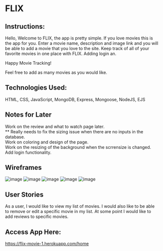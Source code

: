 # FLIX 



## Instructions:

Hello, Welcome to FLIX, the app is pretty simple. If you love movies this is the app for you. Enter a movie name, description and image link and you will be able to add a movie that you love to the site. Keep track of all of your favorite movies in one place with FLIX. Adding login an.

Happy Movie Tracking!

Feel free to add as many movies as you would like.



## Technologies Used:

HTML, CSS, JavaScript, MongoDB, Express, Mongoose, NodeJS, EJS




## Notes for Later

Work on the review and what to watch page later.<br>
** Really needs to fix the sizing issue when there are no inputs in the database. <br>
Work on coloring and design of the page. <br>
Work on the resizing of the background when the scrrensize is changed. <br>
Add login functionality. <br>




## Wireframes

![image](https://user-images.githubusercontent.com/24789142/149539425-d4427006-b5a2-4a2c-9435-e06a2ba6fd32.png)
![image](https://user-images.githubusercontent.com/24789142/149539449-b2228422-89ba-4ba6-b9f6-c29df5af7876.png)
![image](https://user-images.githubusercontent.com/24789142/149539491-ce8dbd04-8e4d-45a6-9086-8d8dd48f4852.png)
![image](https://user-images.githubusercontent.com/24789142/149539510-43b2649a-76c9-4b41-a11d-3834b5580d76.png)
![image](https://user-images.githubusercontent.com/24789142/149539535-c743c48d-f784-494d-8cca-7e518d99dd1f.png)

## User Stories

As a user, I would like to view my list of movies. I would also like to be able to remove or edit a specific movie in my list. At some point I would like to add reviews to specific movies.




## Access App Here:

https://flix-movie-1.herokuapp.com/home




